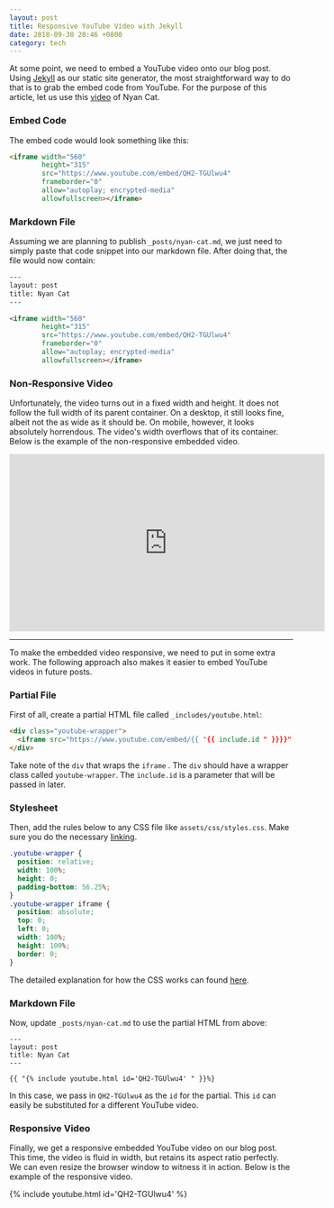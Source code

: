 ```yaml
---
layout: post
title: Responsive YouTube Video with Jekyll
date: 2018-09-30 20:46 +0800
category: tech
---
```


At some point, we need to embed a YouTube video onto our blog post. Using [Jekyll](https://jekyllrb.com/) as our static site generator, the most straightforward way to do that is to grab the embed code from YouTube. For the purpose of this article, let us use this [video](https://www.youtube.com/watch?v=QH2-TGUlwu4) of Nyan Cat.

### Embed Code

The embed code would look something like this:

```html
<iframe width="560"
        height="315"
        src="https://www.youtube.com/embed/QH2-TGUlwu4"
        frameborder="0"
        allow="autoplay; encrypted-media"
        allowfullscreen></iframe>
```

### Markdown File

Assuming we are planning to publish `_posts/nyan-cat.md`, we just need to simply paste that code snippet into our markdown file. After doing that, the file would now contain:

```html
---
layout: post
title: Nyan Cat
---

<iframe width="560"
        height="315"
        src="https://www.youtube.com/embed/QH2-TGUlwu4"
        frameborder="0"
        allow="autoplay; encrypted-media"
        allowfullscreen></iframe>
```

### Non-Responsive Video

Unfortunately, the video turns out in a fixed width and height. It does not follow the full width of its parent container. On a desktop, it still looks fine, albeit not the as wide as it should be. On mobile, however, it looks absolutely horrendous. The video's width overflows that of its container. Below is the example of the non-responsive embedded video.

<iframe width="560" height="315" src="https://www.youtube.com/embed/QH2-TGUlwu4" frameborder="0" allow="autoplay; encrypted-media" allowfullscreen></iframe>

---

To make the embedded video responsive, we need to put in some extra work. The following approach also makes it easier to embed YouTube videos in future posts.

### Partial File

First of all, create a partial HTML file called `_includes/youtube.html`:

```html
<div class="youtube-wrapper">
  <iframe src="https://www.youtube.com/embed/{{ "{{ include.id " }}}}" allowfullscreen></iframe>
</div>
```

Take note of the `div` that wraps the `iframe` . The `div` should have a wrapper class called `youtube-wrapper`. The `include.id` is a parameter that will be passed in later.

### Stylesheet

Then, add the rules below to any CSS file like `assets/css/styles.css`. Make sure you do the necessary [linking](https://teamtreehouse.com/community/htmlcss-linking).

```css
.youtube-wrapper {
  position: relative;
  width: 100%;
  height: 0;
  padding-bottom: 56.25%;
}
.youtube-wrapper iframe {
  position: absolute;
  top: 0;
  left: 0;
  width: 100%;
  height: 100%;
  border: 0;
}
```

The detailed explanation for how the CSS works can found [here](https://alistapart.com/article/creating-intrinsic-ratios-for-video).

### Markdown File

Now, update `_posts/nyan-cat.md` to use the partial HTML from above:

```liquid
---
layout: post
title: Nyan Cat
---

{{ "{% include youtube.html id='QH2-TGUlwu4' " }}%}
```

In this case, we pass in `QH2-TGUlwu4` as the `id` for the partial. This `id` can easily be substituted for a different YouTube video.

### Responsive Video

Finally, we get a responsive embedded YouTube video on our blog post. This time, the video is fluid in width, but retains its aspect ratio perfectly. We can even resize the browser window to witness it in action. Below is the example of the responsive video.

{% include youtube.html id='QH2-TGUlwu4' %}
